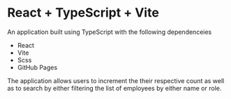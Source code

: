 # React + TypeScript + Vite

An application built using TypeScript with the following dependenceies

- React
- Vite
- Scss
- GitHub Pages

The application allows users to increment the their respective count as well as to search by either
filtering the list of employees by either name or role.
